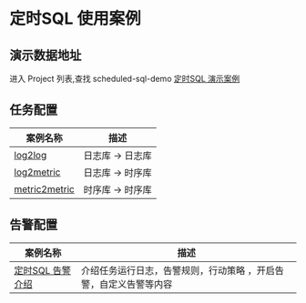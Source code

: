 # 定时SQL 使用案例

## 演示数据地址 
进入 Project 列表,查找 scheduled-sql-demo 
[定时SQL 演示案例](https://sls.aliyun.com/doc/playground/demo.html)
## 任务配置

| 案例名称                                  | 描述                                |
|---------------------------------------|-----------------------------------|
| [log2log](./log2log.md)               | 日志库 -> 日志库                        |
| [log2metric](./log2metric.md)         | 日志库 -> 时序库                        |
| [metric2metric](./log2metric.md)      | 时序库 -> 时序库                        |

## 告警配置
| 案例名称                                  | 描述                                |
|---------------------------------------|-----------------------------------|
| [定时SQL 告警介绍](./scheduledsql_alert.md) | 介绍任务运行日志，告警规则，行动策略 ，开启告警，自定义告警等内容 |
